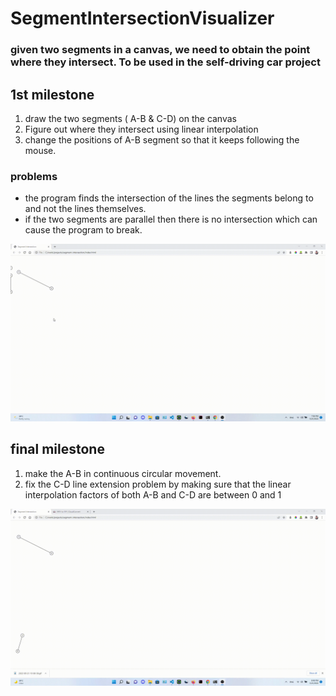 # SegmentIntersectionVisualizer
### given two segments in a canvas, we need to obtain the point where they intersect. To be used in the self-driving car project

## 1st milestone 
1. draw the two segments ( A-B & C-D) on the canvas
2. Figure out where they intersect using linear interpolation 
3. change the positions of A-B segment so that it keeps following the mouse. 
### problems 
* the program finds the intersection of the lines the segments belong to and not the lines themselves.
* if the two segments are parallel then there is no intersection which can cause the program to break. 

![](gif1.gif)

## final milestone
1. make the A-B in continuous circular movement. 
2. fix the C-D line extension problem by making sure that the linear interpolation factors of both A-B and C-D are between 0 and 1 

![](gif2.gif)
